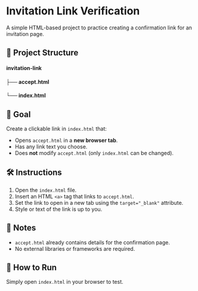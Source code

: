# Invitation Link Verification

A simple HTML-based project to practice creating a confirmation link for an invitation page.

## 📂 Project Structure
#### invitation-link 
#### ├── accept.html 
#### └── index.html


## 🎯 Goal
Create a clickable link in `index.html` that:
- Opens `accept.html` in a **new browser tab**.
- Has any link text you choose.
- Does **not** modify `accept.html` (only `index.html` can be changed).

## 🛠 Instructions
1. Open the `index.html` file.
2. Insert an HTML `<a>` tag that links to `accept.html`.
3. Set the link to open in a new tab using the `target="_blank"` attribute.
4. Style or text of the link is up to you.

## 📌 Notes
- `accept.html` already contains details for the confirmation page.
- No external libraries or frameworks are required.

## 🏁 How to Run
Simply open `index.html` in your browser to test.

